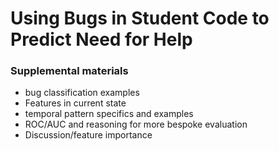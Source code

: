 # Using Bugs in Student Code to Predict Need for Help
### Supplemental materials

- bug classification examples
- Features in current state
- temporal pattern specifics and examples
- ROC/AUC and reasoning for more bespoke evaluation
- Discussion/feature importance

